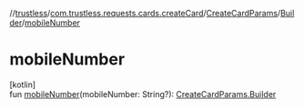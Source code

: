 //[trustless](../../../../index.md)/[com.trustless.requests.cards.createCard](../../index.md)/[CreateCardParams](../index.md)/[Builder](index.md)/[mobileNumber](mobile-number.md)

# mobileNumber

[kotlin]\
fun [mobileNumber](mobile-number.md)(mobileNumber: String?): [CreateCardParams.Builder](index.md)
